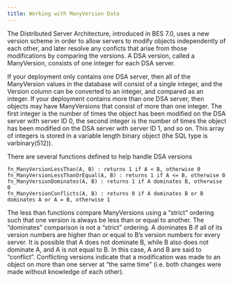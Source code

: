 ```yaml
---
title: Working with ManyVersion Data
---
```


The Distributed Server Architecture, introduced in BES 7.0, uses a new version scheme in order to allow 
servers to modify objects independently of each other, and later resolve any conficts that arise from those 
modifications by comparing the versions. A DSA version, called a ManyVersion, consists of one integer 
for each DSA server.

If your deployment only contains one DSA server, then all of the ManyVersion values in the database 
will consist of a single integer, and the Version column can be converted to an integer, and compared 
as an integer. If your deployment contains more than one DSA server, then objects may have ManyVersions
 that consist of more than one integer. The first integer is the number of times the object has been 
 modified on the DSA server with server ID 0, the second integer is the number of times the object has
 been modified on the DSA server with server ID 1, and so on. This array of integers is stored in a
 variable length binary object (the SQL type is varbinary(512)).
 
There are several functions defined to help handle DSA versions

```
fn_ManyVersionLessThan(A, B) : returns 1 if A < B, otherwise 0
fn_ManyVersionLessThanOrEqual(A, B) : returns 1 if A <= B, otherwise 0
fn_ManyVersionDominates(A, B) : returns 1 if A dominates B, otherwise 0
fn_ManyVersionConflicts(A, B) : returns 0 if A dominates B or B dominates A or A = B, otherwise 1
```

The less than functions compare ManyVersions using a “strict” ordering such that one version is 
always be less than or equal to another. The “dominates” comparison is not a “strict” ordering. 
A dominates B if all of its version numbers are higher than or equal to B’s version numbers for every 
server. It is possible that A does not dominate B, while B also does not dominate A, and A is not 
equal to B. In this case, A and B are said to “conflict”. Conflicting versions indicate that a 
modification was made to an object on more than one server at “the same time” (i.e. both changes were 
made without knowledge of each other).
